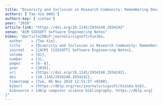 ```yaml
---
title: "Diversity and Inclusion in Research Community: Remembering David Notkin"
authors: ['Tao Xie 0001']
authors-key: ['xietao']
year: "2016"
article-link: "https://doi.org/10.1145/2934240.2934242"
venue: "ACM SIGSOFT Software Engineering Notes"
bibex: "@article{DBLP:journals/sigsoft/Xie16a,
  author    = {Tao Xie},
  title     = {Diversity and Inclusion in Research Community: Remembering David Notkin},
  journal   = {{ACM} {SIGSOFT} Software Engineering Notes},
  volume    = {41},
  number    = {3},
  pages     = {6--8},
  year      = {2016},
  url       = {https://doi.org/10.1145/2934240.2934242},
  doi       = {10.1145/2934240.2934242},
  timestamp = {Tue, 06 Nov 2018 12:51:57 +0100},
  biburl    = {https://dblp.org/rec/journals/sigsoft/Xie16a.bib},
  bibsource = {dblp computer science bibliography, https://dblp.org}
}"
---
```


